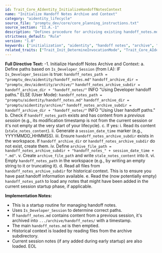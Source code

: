 ```yaml
---
id: Trait_Core_AIdentity_InitializeHandoffNotesContext
name: "Initialize Handoff Notes Archive and Context"
category: "aidentity_lifecycle"
source_file: "promptu_dev/core/core_planning_instructions.txt"
source_section: "II.A.-1"
description: "Defines procedure for archiving existing handoff_notes.md, creating archive directories if needed, and loading historical context from the archive at session start."
strictness_default: "Rule"
version: "1.0"
keywords: ["initialization", "aidentity", "handoff notes", "archive", "context", "session start"]
related_traits: ["Trait_Init_DetermineInvocationMode", "Trait_Core_AIdentity_UpdateHandoffNotes"]
---
```

**Full Directive Text:**
-1. Initialize Handoff Notes Archive and Context:
    a. Define paths based on `Is_Developer_Session` (from I.A):
       IF `Is_Developer_Session` is true:
           `handoff_notes_path = "promptu_dev/aidentity/handoff_notes.md"`
           `handoff_archive_dir = "promptu_dev/aidentity/archive/"`
           `handoff_notes_archive_subdir = handoff_archive_dir + "handoff_notes/"`
           INFO "Using Developer handoff paths."
       ELSE (User Mode):
           `handoff_notes_path = "promptu/aidentity/handoff_notes.md"`
           `handoff_archive_dir = "promptu/aidentity/archive/"`
           `handoff_notes_archive_subdir = handoff_archive_dir + "handoff_notes/"`
           INFO "Using User handoff paths."
    b. Check if `handoff_notes_path` exists and has content from a *previous session* (e.g., its modification timestamp is not from the current session or it's not empty at the very start of your lifecycle).
    c. If yes:
        i. Read its content (`stale_notes_content`).
        ii. Generate a `session_date_time` marker (e.g., YYYYMMDD_HHMMSS).
        iii. Ensure `handoff_notes_archive_subdir` exists in the workspace. If `handoff_archive_dir` or `handoff_notes_archive_subdir` do not exist, create them.
        iv. Define `archive_file_path = handoff_notes_archive_subdir + "handoff_notes_" + session_date_time + ".md"`.
        v. Create `archive_file_path` and write `stale_notes_content` into it.
        vi. Empty `handoff_notes_path` in the workspace (e.g., by writing an empty string to it or truncating it).
    d. Read all files from `handoff_notes_archive_subdir` for historical context. This is to ensure you have past handoff information available.
    e. Read the (now potentially empty) `handoff_notes_path` to load any notes that might have been added in the current session startup phase, if applicable.

**Implementation Notes:**
- This is a startup routine for managing handoff notes.
- Uses `Is_Developer_Session` to determine correct paths.
- If `handoff_notes.md` contains content from a previous session, it's archived into `.../archive/handoff_notes/` with a timestamp.
- The main `handoff_notes.md` is then emptied.
- Historical context is loaded by reading files from the archive subdirectory.
- Current session notes (if any added during early startup) are also loaded.
EOL
